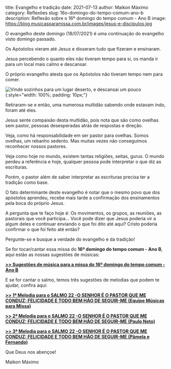 title: Evangelho e tradição
date: 2021-07-13
author: Maikon Máximo
category: Reflexões
slug: 16o-domingo-do-tempo-comum-ano-b
description: Reflexão sobre o 16º domingo do tempo comum - Ano B
image: https://blog.musicasparamissa.com.br/images/jesus-e-discipulos.jpg

O evangelho deste domingo (18/07/2021) é uma continuação do evangelho visto domingo passado.

Os Apóstolos vieram até Jesus e disseram tudo que fizeram e ensinaram.

Jesus percebendo o quanto eles não tiveram tempo para si, os manda ir para um local mais calmo e descansar.

O próprio evangelho atesta que os Apóstolos não tiveram tempo nem para comer.

![Vinde sozinhos para um lugar deserto, e descansai um pouco](https://blog.musicasparamissa.com.br/images/jesus-e-discipulos.jpg){:style="width: 100%; padding: 10px;"}

Retiraram-se e então, uma numerosa multidão sabendo onde estavam indo, foram até eles.

Jesus sente compaixão desta multidão, pois nota que são como ovelhas sem pastor,
pessoas desesperadas atrás de respostas e direção.

Veja, como há responsabilidade em ser pastor para ovelhas.
Somos ovelhas, um rebanho sedento.
Mas muitas vezes não conseguimos reconhecer nossos pastores.

Veja como hoje no mundo, existem tantas religiões, seitas, gurus.
O mundo perdeu a referência e hoje, qualquer pessoa pode interpretar o que diz as escrituras.

Porém, o pastor além de saber interpretar as escrituras precisa ter a tradição como base.

O fato determinante deste evangelho é notar que o mesmo povo que dos apóstolos aprendeu,
recebe mais tarde a confirmação dos ensinamentos pela boca do próprio Jesus.

A pergunta que te faço hoje é:
Os movimentos, os grupos, as reuniões, as pastorais que você participa...
Você pode dizer que Jesus poderia vir a algum deles e continuar enviando o que foi dito até aqui?
Cristo poderia confirmar o que foi feito até então?

Pergunte-se e busque a verdade do evangelho e da tradição!

Se for tocar/cantar essa missa do **16º domingo do tempo comum - Ano B**, aqui estão as nossas sugestões de músicas:

[**>> Sugestões de música para a missa do 16º domingo do tempo comum - Ano B**](https://musicasparamissa.com.br/sugestoes-para/16o-domingo-do-tempo-comum-ano-b/)

E se for cantar o salmo, temos três sugestões de melodias que podem te ajudar, confira aqui:

[**>> 1ª Melodia para o SALMO 22 -O SENHOR É O PASTOR QUE ME CONDUZ: FELICIDADE E TODO BEM HÃO DE SEGUIR-ME (Equipe Músicas para Missa)**](https://musicasparamissa.com.br/musica/salmo-22-o-senhor-e-o-pastor-que-me-conduz-felicidade-e-todo-bem-hao-de-seguir-me/)

[**>> 2ª Melodia para o SALMO 22 -O SENHOR É O PASTOR QUE ME CONDUZ: FELICIDADE E TODO BEM HÃO DE SEGUIR-ME (Paulo Neto)**](https://musicasparamissa.com.br/musica/salmo-22-o-senhor-e-o-pastor-que-me-conduz-felicidade-e-todo-bem-paulo-neto/)

[**>> 3ª Melodia para o SALMO 22 -O SENHOR É O PASTOR QUE ME CONDUZ: FELICIDADE E TODO BEM HÃO DE SEGUIR-ME (Pâmela e Fernando)**](https://musicasparamissa.com.br/musica/salmo-22-o-senhor-e-o-pastor-que-me-conduz-felicidade-e-todo-bem-pamfe/)

Que Deus nos abençoe!

Maikon Máximo

